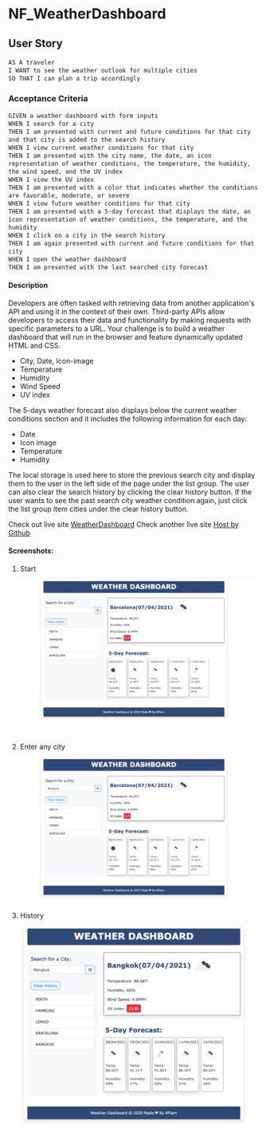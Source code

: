 # NF_WeatherDashboard

## User Story

```
AS A traveler
I WANT to see the weather outlook for multiple cities
SO THAT I can plan a trip accordingly
```

### Acceptance Criteria

```
GIVEN a weather dashboard with form inputs
WHEN I search for a city
THEN I am presented with current and future conditions for that city and that city is added to the search history
WHEN I view current weather conditions for that city
THEN I am presented with the city name, the date, an icon representation of weather conditions, the temperature, the humidity, the wind speed, and the UV index
WHEN I view the UV index
THEN I am presented with a color that indicates whether the conditions are favorable, moderate, or severe
WHEN I view future weather conditions for that city
THEN I am presented with a 5-day forecast that displays the date, an icon representation of weather conditions, the temperature, and the humidity
WHEN I click on a city in the search history
THEN I am again presented with current and future conditions for that city
WHEN I open the weather dashboard
THEN I am presented with the last searched city forecast

```

#### Description

Developers are often tasked with retrieving data from another application's API and using it in the context of their own. Third-party APIs allow developers to access their data and functionality by making requests with specific parameters to a URL. Your challenge is to build a weather dashboard that will run in the browser and feature dynamically updated HTML and CSS.

- City, Date, Icon-image
- Temperature
- Humidity
- Wind Speed
- UV index

The 5-days weather forecast also displays below the current weather conditions section and it includes the following information for each day:

- Date
- Icon image
- Temperature
- Humidity

The local storage is used here to store the previous search city and display them to the user in the left side of the page under the list group. The user can also clear the search history by clicking the clear history button.
If the user wants to see the past search city weather condition again, just click the list group item cities under the clear history button.

Check out live site [WeatherDashboard](https://n-flam.github.io/NF_WeatherDashboard/)
Check another live site [Host by Github](https://github.com/n-flam/NF_WeatherDashboardx)

#### Screenshots:
1. Start

![Capture](https://github.com/n-flam/NF_WeatherDashboard/blob/main/mockup/mockup-1.png)

2. Enter any city

![Capture](https://github.com/n-flam/NF_WeatherDashboard/blob/main/mockup/mockup-2.png)

3. History

![Capt1ure](https://github.com/n-flam/NF_WeatherDashboard/blob/main/mockup/mockup-3.png)

